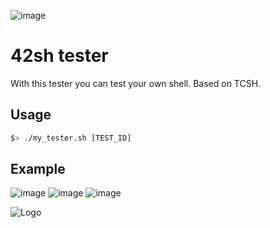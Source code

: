 ![image](https://img.shields.io/badge/Test%20Count-0-blue)
# 42sh tester

With this tester you can test your own shell.
Based on TCSH.

## Usage

```bash
$> ./my_tester.sh [TEST_ID]
```

## Example
![image](https://user-images.githubusercontent.com/114762819/228669523-c267f9db-482f-4a7e-bbda-314240a4a23b.png)
![image](https://user-images.githubusercontent.com/114762819/228669619-93e74d4d-d492-4add-9a64-5656182e360f.png)
![image](https://user-images.githubusercontent.com/114762819/228669668-ac1f446c-84f2-416b-bf55-4f44614fe42d.png)


![Logo](https://newsroom.ionis-group.com/wp-content/uploads/2021/10/EPITECH-TECHNOLOGY-QUADRI-2021.png)

